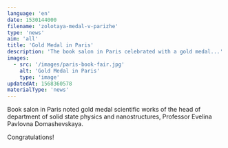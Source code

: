 ```yaml
---
language: 'en'
date: 1530144000
filename: 'zolotaya-medal-v-parizhe'
type: 'news'
aim: 'all'
title: 'Gold Medal in Paris'
description: 'The book salon in Paris celebrated with a gold medal...'
images:
  - src: '/images/paris-book-fair.jpg'
    alt: 'Gold Medal in Paris'
    type: 'image'
updatedAt: 1568360578
materialType: 'news'
---
```

Book salon in Paris noted gold medal scientific works of the head of department of solid state physics and nanostructures, Professor Evelina Pavlovna Domashevskaya.

Congratulations!
